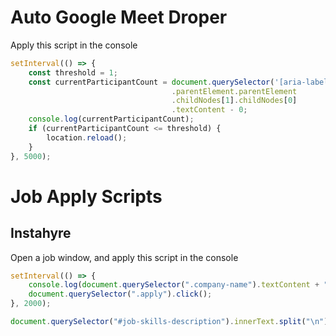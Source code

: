 # Auto Google Meet Droper

Apply this script in the console
```javascript
setInterval(() => {
	const threshold = 1;
	const currentParticipantCount = document.querySelector('[aria-label*="People"]')
									.parentElement.parentElement
									.childNodes[1].childNodes[0]
									.textContent - 0;
	console.log(currentParticipantCount);
	if (currentParticipantCount <= threshold) {
		location.reload();
	}
}, 5000);
```

# Job Apply Scripts

## Instahyre
Open a job window, and apply this script in the console
```javascript
setInterval(() => {
	console.log(document.querySelector(".company-name").textContent + " -> " + document.querySelector(".experience").textContent);
	document.querySelector(".apply").click();
}, 2000);
```
```javascript
document.querySelector("#job-skills-description").innerText.split("\n");
```